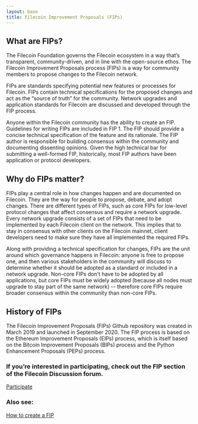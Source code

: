 ```yaml
---
layout: base
title: Filecoin Improvement Proposals (FIPs)
---
```


## What are FIPs? 

The Filecoin Foundation governs the Filecoin ecosystem in a way that’s transparent, community-driven, and in line with the open-source ethos. The Filecoin Improvement Proposals process (FIPs) is a way for community members to propose changes to the Filecoin network. 

FIPs are standards specifying potential new features or processes for Filecoin. FIPs contain technical specifications for the proposed changes and act as the “source of truth” for the community. Network upgrades and application standards for Filecoin are discussed and developed through the FIP process.

Anyone within the Filecoin community has the ability to create an FIP. Guidelines for writing FIPs are included in FIP 1. The FIP should provide a concise technical specification of the feature and its rationale. The FIP author is responsible for building consensus within the community and documenting dissenting opinions. Given the high technical bar for submitting a well-formed FIP, historically, most FIP authors have been application or protocol developers.

## Why do FIPs matter?

FIPs play a central role in how changes happen and are documented on Filecoin. They are the way for people to propose, debate, and adopt changes. There are different types of FIPs, such as core FIPs for low-level protocol changes that affect consensus and require a network upgrade. Every network upgrade consists of a set of FIPs that need to be implemented by each Filecoin client on the network. This implies that to stay in consensus with other clients on the Filecoin mainnet, client developers need to make sure they have all implemented the required FIPs.

Along with providing a technical specification for changes, FIPs are the unit around which governance happens in Filecoin: anyone is free to propose one, and then various stakeholders in the community will discuss to determine whether it should be adopted as a standard or included in a network upgrade. Non-core FIPs don't have to be adopted by all applications, but core FIPs must be widely adopted (because all nodes must upgrade to stay part of the same network) -- therefore core FIPs require broader consensus within the community than non-core FIPs.

## History of FIPs
The Filecoin Improvement Proposals (FIPs) Github repository was created in March 2019 and launched in September 2020. The FIP process is based on the Ethereum Improvement Proposals (EIPs) process, which is itself based on the Bitcoin Improvement Proposals (BIPs) process and the Python Enhancement Proposals (PEPs) process.

### If you’re interested in participating, check out the FIP section of the Filecoin Discussion forum.

<a href="https://discuss.filecoin.io/c/fip/20" class="Button">
    Participate
</a>

### Also see:
<a href="https://github.com/filecoin-project/FIPs">How to create a FIP</a>
